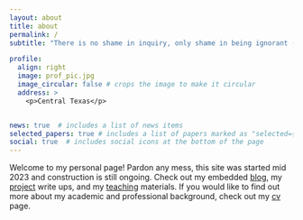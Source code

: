 ```yaml
---
layout: about
title: about
permalink: /
subtitle: "There is no shame in inquiry, only shame in being ignorant (پرسیدن عیب نیست ندانستن عیب است)"

profile:
  align: right
  image: prof_pic.jpg
  image_circular: false # crops the image to make it circular
  address: >
    <p>Central Texas</p>


news: true  # includes a list of news items
selected_papers: true # includes a list of papers marked as "selected={true}"
social: true  # includes social icons at the bottom of the page
---
```

Welcome to my personal page! Pardon any mess, this site was started mid 2023 and construction is still ongoing. Check out my embedded [blog](https://nghaffari.github.io/blog/), my [project](https://nghaffari.github.io/projects/) write ups, and my [teaching](https://nghaffari.github.io/teaching/) materials. If you would like to find out more about my academic and professional background, check out my [cv](https://nghaffari.github.io/cv/) page.
